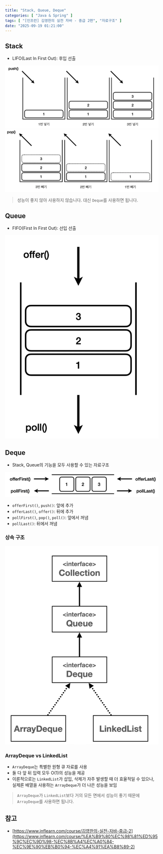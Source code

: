 ```yaml
---
title: "Stack, Queue, Deque"
categories: [ "Java & Spring" ]
tags: [ "[인프런] 김영한의 실전 자바 - 중급 2편", "자료구조" ]
date: "2025-09-19 01:21:00"
---
```


## Stack

- LIFO(Last In First Out): 후입 선출

![](/assets/img/posts/2025/09/2025-09-19-Stack-Queue-Deque/626614480060708.png)
![](/assets/img/posts/2025/09/2025-09-19-Stack-Queue-Deque/626621678029583.png)

> 성능이 좋지 않아 사용하지 않습니다. 대신 `Deque`를 사용하면 됩니다.

## Queue

- FIFO(First In First Out): 선입 선출

![](/assets/img/posts/2025/09/2025-09-19-Stack-Queue-Deque/626636131918250.png)

## Deque

- Stack, Queue의 기능을 모두 사용할 수 있는 자료구조

![](/assets/img/posts/2025/09/2025-09-19-Stack-Queue-Deque/626648041785291.png)

- `offerFirst()`, `push()`: 앞에 추가
- `offerLast()`, `offer()`: 뒤에 추가
- `pollFirst()`, `pop()`, `poll()`: 앞에서 꺼냄
- `pollLast()`: 뒤에서 꺼냄

### 상속 구조

![](/assets/img/posts/2025/09/2025-09-19-Stack-Queue-Deque/626655891917708.png)

### ArrayDeque vs LinkedList

- `ArrayDeque`는 특별한 원형 큐 자료를 사용
- 둘 다 앞 뒤 입력 모두 O(1)의 성능을 제공
- 이론적으로는 `LinkedList`가 삽입, 삭제가 자주 발생할 때 더 효율적일 수 있으나, 실제론 배열을 사용하는 `ArrayDeque`가 더 나은 성능을 보임

> `ArrayDeque`가 `LinkedList`보다 거의 모든 면에서 성능이 좋기 때문에 `ArrayDeque`를 사용하면 됩니다.

## 참고

- [https://www.inflearn.com/course/김영한의-실전-자바-중급-2](https://www.inflearn.com/course/%EA%B9%80%EC%98%81%ED%95%9C%EC%9D%98-%EC%8B%A4%EC%A0%84-%EC%9E%90%EB%B0%94-%EC%A4%91%EA%B8%89-2)
